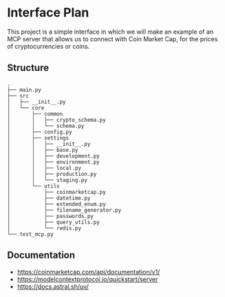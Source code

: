 # Interface Plan
This project is a simple interface in which we will make an example of an MCP server that allows us to connect with Coín Market Cap, for the prices of cryptocurrencies or coins.

## Structure

```
.
├── main.py
├── src
│   ├── __init__.py
│   └── core
│       ├── common
│       │   ├── crypto_schema.py
│       │   └── schema.py
│       ├── config.py
│       ├── settings
│       │   ├── __init__.py
│       │   ├── base.py
│       │   ├── development.py
│       │   ├── environment.py
│       │   ├── local.py
│       │   ├── production.py
│       │   └── staging.py
│       └── utils
│           ├── coinmarketcap.py
│           ├── datetime.py
│           ├── extended_enum.py
│           ├── filename_generator.py
│           ├── passwords.py
│           ├── query_utils.py
│           └── redis.py
└── test_mcp.py
```

## Documentation
- https://coinmarketcap.com/api/documentation/v1/
- https://modelcontextprotocol.io/quickstart/server
- https://docs.astral.sh/uv/
